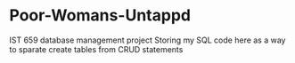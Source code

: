 # Poor-Womans-Untappd
IST 659 database management project
Storing my SQL code here as a way to sparate create tables from CRUD statements
